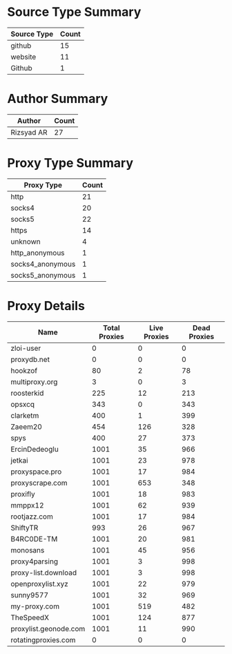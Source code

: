 # Source Type Summary

| Source Type | Count |
|-------------|-------|
| github | 15 |
| website | 11 |
| Github | 1 |


# Author Summary

| Author | Count |
|--------|-------|
| Rizsyad AR | 27 |


# Proxy Type Summary

| Proxy Type | Count |
|------------|-------|
| http | 21 |
| socks4 | 20 |
| socks5 | 22 |
| https | 14 |
| unknown | 4 |
| http_anonymous | 1 |
| socks4_anonymous | 1 |
| socks5_anonymous | 1 |


# Proxy Details

| Name | Total Proxies | Live Proxies | Dead Proxies |
|------|---------------|--------------|---------------|
| zloi-user | 0 | 0 | 0 |
| proxydb.net | 0 | 0 | 0 |
| hookzof | 80 | 2 | 78 |
| multiproxy.org | 3 | 0 | 3 |
| roosterkid | 225 | 12 | 213 |
| opsxcq | 343 | 0 | 343 |
| clarketm | 400 | 1 | 399 |
| Zaeem20 | 454 | 126 | 328 |
| spys | 400 | 27 | 373 |
| ErcinDedeoglu | 1001 | 35 | 966 |
| jetkai | 1001 | 23 | 978 |
| proxyspace.pro | 1001 | 17 | 984 |
| proxyscrape.com | 1001 | 653 | 348 |
| proxifly | 1001 | 18 | 983 |
| mmppx12 | 1001 | 62 | 939 |
| rootjazz.com | 1001 | 17 | 984 |
| ShiftyTR | 993 | 26 | 967 |
| B4RC0DE-TM | 1001 | 20 | 981 |
| monosans | 1001 | 45 | 956 |
| proxy4parsing | 1001 | 3 | 998 |
| proxy-list.download | 1001 | 3 | 998 |
| openproxylist.xyz | 1001 | 22 | 979 |
| sunny9577 | 1001 | 32 | 969 |
| my-proxy.com | 1001 | 519 | 482 |
| TheSpeedX | 1001 | 124 | 877 |
| proxylist.geonode.com | 1001 | 11 | 990 |
| rotatingproxies.com | 0 | 0 | 0 |
